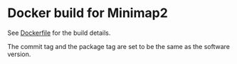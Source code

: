 # Docker build for Minimap2

See [Dockerfile](./Dockerfile) for the build details.

The commit tag and the package tag are set to be the same as the software version.
